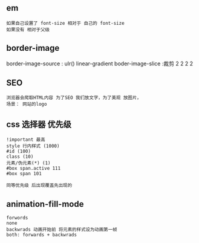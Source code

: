 ## em
    如果自己设置了 font-size 相对于 自己的 font-size 
    如果没有 相对于父级

## border-image
border-image-source : ulr() linear-gradient
boder-image-slice :裁剪 2 2 2 2

## SEO 
    浏览器会爬取HTML内容 为了SEO 我们放文字，为了美观 放图片，
    场景： 网站的logo 

## css 选择器 优先级
    !important 最高
    style 行内样式 (1000)
    #id (100)
    class (10)
    元素/伪元素(*) (1)
    #box span.active 111
    #box span 101

    同等优先级 后出现覆盖先出现的

## animation-fill-mode
    forwords
    none
    backwrads 动画开始前 将元素的样式设为动画第一帧
    both: forwards + backwrads